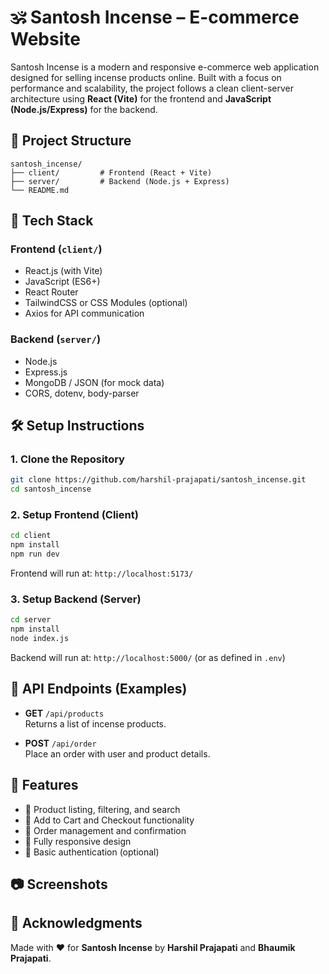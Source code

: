 # 🕉️ Santosh Incense – E-commerce Website

Santosh Incense is a modern and responsive e-commerce web application designed for selling incense products online. Built with a focus on performance and scalability, the project follows a clean client-server architecture using **React (Vite)** for the frontend and **JavaScript (Node.js/Express)** for the backend.

## 📁 Project Structure

```
santosh_incense/
├── client/         # Frontend (React + Vite)
├── server/         # Backend (Node.js + Express)
└── README.md
```

## 🚀 Tech Stack

### Frontend (`client/`)

- React.js (with Vite)
- JavaScript (ES6+)
- React Router
- TailwindCSS or CSS Modules (optional)
- Axios for API communication

### Backend (`server/`)

- Node.js
- Express.js
- MongoDB / JSON (for mock data)
- CORS, dotenv, body-parser

## 🛠️ Setup Instructions

### 1. Clone the Repository

```bash
git clone https://github.com/harshil-prajapati/santosh_incense.git
cd santosh_incense
```

### 2. Setup Frontend (Client)

```bash
cd client
npm install
npm run dev
```

Frontend will run at: `http://localhost:5173/`

### 3. Setup Backend (Server)

```bash
cd server
npm install
node index.js
```

Backend will run at: `http://localhost:5000/` (or as defined in `.env`)

## 🔗 API Endpoints (Examples)

- **GET** `/api/products`  
  Returns a list of incense products.

- **POST** `/api/order`  
  Place an order with user and product details.

## 📌 Features

- 🛒 Product listing, filtering, and search
- 🧘 Add to Cart and Checkout functionality
- 🧾 Order management and confirmation
- 📱 Fully responsive design
- 🔐 Basic authentication (optional)

## 📷 Screenshots


## 🙏 Acknowledgments

Made with ❤️ for **Santosh Incense** by **Harshil Prajapati** and **Bhaumik Prajapati**.
